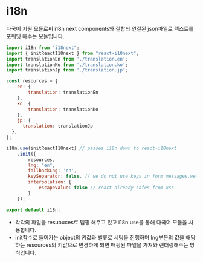 # i18n

다국어 지원 모듈로써 i18n next components와 결합되 연결된 json파일로 텍스트를 포워딩 해주는 모듈입니다.

```js
import i18n from "i18next";
import { initReactI18next } from "react-i18next";
import translationEn from './translation.en';
import translationKo from './translation.ko';
import translationJp from './translation.jp';

const resources = {
    en: {
        translation: translationEn
    },
    ko: {
        translation: translationKo
    },
    jp: {
      translation: translationJp
  },
};

i18n.use(initReactI18next) // passes i18n down to react-i18next
    .init({
        resources,
        lng: "en",
        fallbackLng: 'en',
        keySeparator: false, // we do not use keys in form messages.welcome
        interpolation: {
            escapeValue: false // react already safes from xss
        }
    });

export default i18n;

```

 

+ 각각의 파일을 resuouces로 맵핑 해주고 있고 i18n.use를 통해 다국어 모듈을 사용합니다.
+ init함수로 들어가는 object의 키값과 벨류로 세팅을 진행하며 lng부분의 값을 해당하는 resources의 키값으로 변경하게 되면 매핑된 파일을 가져와 랜더링해주는 방식입니다.